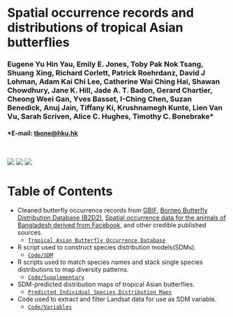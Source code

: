 # Spatial occurrence records and distributions of tropical Asian butterflies

### Eugene Yu Hin Yau, Emily E. Jones, Toby Pak Nok Tsang, Shuang Xing, Richard Corlett, Patrick Roehrdanz, David J Lohman, Adam Kai Chi Lee, Catherine Wai Ching Hai, Shawan Chowdhury, Jane K. Hill, Jade A. T. Badon, Gerard Chartier, Cheong Weei Gan, Yves Basset, I-Ching Chen, Suzan Benedick, Anuj Jain, Tiffany Ki, Krushnamegh Kunte, Lien Van Vu, Sarah Scriven, Alice C. Hughes, Timothy C. Bonebrake*
#### *E-mail: tbone@hku.hk

<br>

[![](https://img.shields.io/badge/Citation-Scientific%20Data-blue)](https://doi.org/link)
[![](https://img.shields.io/badge/Archive-figshare/192596-blue)](https://doi.org/link)
[![](https://img.shields.io/badge/License-CC%20BY-blue)](https://creativecommons.org/licenses/by/4.0/)

# Table of Contents

- Cleaned butterfly occurrence records from [GBIF](https://www.gbif.org/), [Borneo Butterfly Distribution Database (B2D2)](https://www-users.york.ac.uk/~jkh6/), [Spatial occurrence data for the animals of Bangladesh derived from Facebook](https://doi.pangaea.de/10.1594/PANGAEA.948104), and other credible published sources. 
  - [`Tropical Asian Butterfly Occurrence Database`](https://drive.google.com/file/d/17MxkXPFb8Z_BJiF1wKfRxd8aGZRYcZ51/view?usp=sharing)
- R script used to construct species distribution models(SDMs).
  - [`Code/SDM`](https://github.com/RhettRautsaw/VenomMaps/tree/master/code)
- R scripts used to match species names and stack single species distributions to map diversity patterns.
  - [`Code/Supplementary`](https://github.com/RhettRautsaw/VenomMaps/tree/master/code)  
- SDM-predicted distribution maps of tropical Asian butterflies.
  - [`Predicted Individual Species Distribution Maps`](https://figshare.com/LINK)
- Code used to extract and filter Landsat data for use as SDM variable.
  - [`Code/Variables`](https://github.com/RhettRautsaw/VenomMaps/tree/master/code)

